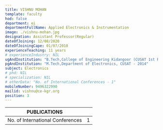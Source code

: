 ```yaml
---
title: VISHNU MOHAN
template: faculty
hod: false
department: ei
departmentFullName: Applied Electronics & Instrumentation
image: ./vishnu-mohan.jpg
designation: Assistant Professor(Regular)
dateOfJoining: 12/08/2020
dateOfJoiningCape: 01/07/2010
experienceTeaching: 11 years
# experienceIndustry: NIL
ugAndInstitution: "B.Tech,College of Engineering Kidangoor (CUSAT 1st Rank - 2009)"
pgAndInstitution: "M.Tech,Department of Electronics, CUSAT - 2014"
subject: Electronics
# phd: NIL
# specialization: NIL
# otherData: "No. of International Conferences - 1"
mobileNumber: 9496322990
mailid: vishnu@ce-kgr.org
position: 3
---
```

|           PUBLICATIONS           |     |
| :------------------------------: | :-: |
| No. of International Conferences |  1  |
